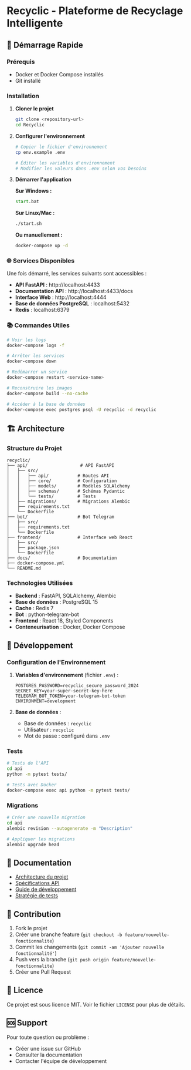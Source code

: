 # Recyclic - Plateforme de Recyclage Intelligente

## 🚀 Démarrage Rapide

### Prérequis
- Docker et Docker Compose installés
- Git installé

### Installation

1. **Cloner le projet**
   ```bash
   git clone <repository-url>
   cd Recyclic
   ```

2. **Configurer l'environnement**
   ```bash
   # Copier le fichier d'environnement
   cp env.example .env
   
   # Éditer les variables d'environnement
   # Modifier les valeurs dans .env selon vos besoins
   ```

3. **Démarrer l'application**
   
   **Sur Windows :**
   ```cmd
   start.bat
   ```
   
   **Sur Linux/Mac :**
   ```bash
   ./start.sh
   ```
   
   **Ou manuellement :**
   ```bash
   docker-compose up -d
   ```

### 🌐 Services Disponibles

Une fois démarré, les services suivants sont accessibles :

- **API FastAPI** : http://localhost:4433
- **Documentation API** : http://localhost:4433/docs
- **Interface Web** : http://localhost:4444
- **Base de données PostgreSQL** : localhost:5432
- **Redis** : localhost:6379

### 📚 Commandes Utiles

```bash
# Voir les logs
docker-compose logs -f

# Arrêter les services
docker-compose down

# Redémarrer un service
docker-compose restart <service-name>

# Reconstruire les images
docker-compose build --no-cache

# Accéder à la base de données
docker-compose exec postgres psql -U recyclic -d recyclic
```

## 🏗️ Architecture

### Structure du Projet

```
recyclic/
├── api/                    # API FastAPI
│   ├── src/
│   │   ├── api/           # Routes API
│   │   ├── core/          # Configuration
│   │   ├── models/        # Modèles SQLAlchemy
│   │   ├── schemas/       # Schémas Pydantic
│   │   └── tests/         # Tests
│   ├── migrations/        # Migrations Alembic
│   ├── requirements.txt
│   └── Dockerfile
├── bot/                   # Bot Telegram
│   ├── src/
│   ├── requirements.txt
│   └── Dockerfile
├── frontend/              # Interface web React
│   ├── src/
│   ├── package.json
│   └── Dockerfile
├── docs/                  # Documentation
├── docker-compose.yml
└── README.md
```

### Technologies Utilisées

- **Backend** : FastAPI, SQLAlchemy, Alembic
- **Base de données** : PostgreSQL 15
- **Cache** : Redis 7
- **Bot** : python-telegram-bot
- **Frontend** : React 18, Styled Components
- **Conteneurisation** : Docker, Docker Compose

## 🔧 Développement

### Configuration de l'Environnement

1. **Variables d'environnement** (fichier `.env`) :
   ```env
   POSTGRES_PASSWORD=recyclic_secure_password_2024
   SECRET_KEY=your-super-secret-key-here
   TELEGRAM_BOT_TOKEN=your-telegram-bot-token
   ENVIRONMENT=development
   ```

2. **Base de données** :
   - Base de données : `recyclic`
   - Utilisateur : `recyclic`
   - Mot de passe : configuré dans `.env`

### Tests

```bash
# Tests de l'API
cd api
python -m pytest tests/

# Tests avec Docker
docker-compose exec api python -m pytest tests/
```

### Migrations

```bash
# Créer une nouvelle migration
cd api
alembic revision --autogenerate -m "Description"

# Appliquer les migrations
alembic upgrade head
```

## 📖 Documentation

- [Architecture du projet](docs/architecture/)
- [Spécifications API](docs/architecture/api-specification.md)
- [Guide de développement](docs/architecture/development-workflow.md)
- [Stratégie de tests](docs/architecture/testing-strategy.md)

## 🤝 Contribution

1. Fork le projet
2. Créer une branche feature (`git checkout -b feature/nouvelle-fonctionnalite`)
3. Commit les changements (`git commit -am 'Ajouter nouvelle fonctionnalité'`)
4. Push vers la branche (`git push origin feature/nouvelle-fonctionnalite`)
5. Créer une Pull Request

## 📄 Licence

Ce projet est sous licence MIT. Voir le fichier `LICENSE` pour plus de détails.

## 🆘 Support

Pour toute question ou problème :
- Créer une issue sur GitHub
- Consulter la documentation
- Contacter l'équipe de développement
